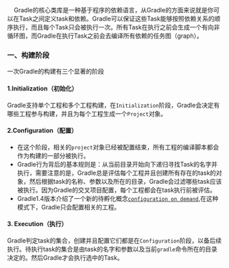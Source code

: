 &nbsp;&nbsp;&nbsp;&nbsp;Gradle的核心类库是一种基于程序的依赖语言，从Gradle的方面来说就是你可以在Task之间定义task和依赖。Gradle可以保证这些Task能够按照依赖关系的顺序执行，而且每个Task只会被执行一次。所有Task在执行之前会生成一个有向非循环图，而Gradle在执行Task之前会去编译所有依赖的任务图（graph）。
### 一、构建阶段



一次Gradle的构建有三个显著的阶段
#### 1.Initialization（初始化）

Gradle支持单个工程和多个工程构建，在`Initialization`阶段，Gradle会决定有哪些工程参与构建，并且为每个工程生成一个`Project`对象。
#### 2.Configuration（配置）

* 在这个阶段，相关的`project`对象已经被配置结束，所有工程的编译脚本都会作为构建的一部分被执行。<br>
* Gradle行为背后的基本规则是：从当前目录开始向下递归寻找Task的名字并执行，需要注意的是，Gradle总是评估每个工程并且创建所有存在的task的对象，然后根据task的名称、参数以及所在的目录，Gradle会过滤哪些task应该被执行。因为Gradle的交叉项目配置，每个工程都会在task执行前被评估。
* Gradle1.4版本介绍了一个新的待孵化概念[`configuration on demand`](https://docs.gradle.org/current/userguide/multi_project_builds.html#sec:configuration_on_demand),在这种模式下，Gradle只会配置相关的工程。

#### 3. Execution（执行）

Gradle判定task的集合，创建并且配置它们都是在`Configuration`阶段，以备后续执行。待执行task的集合是由task的名字和参数以及当前`gradle`命令所在的目录决定的。然后Gradle才会执行选中的Task。